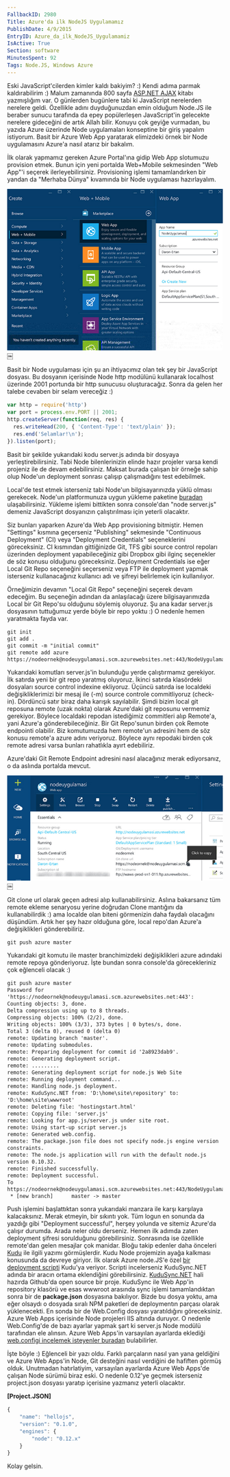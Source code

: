 ```yaml
---
FallbackID: 2980
Title: Azure'da ilk NodeJS Uygulamamız
PublishDate: 4/9/2015
EntryID: Azure_da_ilk_NodeJS_Uygulamamiz
IsActive: True
Section: software
MinutesSpent: 92
Tags: Node.JS, Windows Azure
---
```

Eski JavaScript'cilerden kimler kaldı bakiyim? :) Kendi adıma parmak kaldırabilirim :) Malum zamanında 800 sayfa [ASP.NET AJAX](http://daron.yondem.com/software/post/15adba9f-e264-45ac-a318-b5038c24f488) kitabı yazmışlığım var. O günlerden bugünlere tabi ki JavaScript nerelerden nerelere geldi. Özellikle adını duyduğunuzdan emin olduğum Node.JS ile beraber sunucu tarafında da epey popülerleşen JavaScript'in gelecekte nerelere gideceğini de artık Allah bilir. Konuyu çok geyiğe vurmadan, bu yazıda Azure üzerinde Node uygulamaları konseptine bir giriş yapalım istiyorum. Basit bir Azure Web App yaratarak elimizdeki örnek bir Node uygulamasını Azure'a nasıl atarız bir bakalım.

İlk olarak yapmamız gereken Azure Portal'ına gidip Web App slotumuzu provision etmek. Bunun için yeni portalda Web+Mobile sekmesinden "Web App"'i seçerek ilerleyebilirsiniz. Provisioning işlemi tamamlandırken bir yandan da "Merhaba Dünya" kıvamında bir Node uygulaması hazırlayalım.

![azure_web_app](media/Azure_da_ilk_NodeJS_Uygulamamiz/azure_web_app.jpg)￼

Basit bir Node uygulaması için şu an ihtiyacımız olan tek şey bir JavaScript dosyası. Bu dosyanın içerisinde Node http modülünü kullanarak localhost üzerinde 2001 portunda bir http sunucusu oluşturacağız. Sonra da gelen her talebe cevaben bir selam vereceğiz :)

```js
var http = require('http')
var port = process.env.PORT || 2001;
http.createServer(function(req, res) {
  res.writeHead(200, { 'Content-Type': 'text/plain' });
  res.end('Selamlar!\n');
}).listen(port);
```

Basit bir şekilde yukarıdaki kodu server.js adında bir dosyaya yerleştirebilirsiniz. Tabi Node bilenlerinizin elinde hazır projeler varsa kendi projeniz ile de devam edebilirsiniz. Maksat burada çalışan bir örneğe sahip olup Node'un deployment sonrası çalışıp çalışmadığını test edebilmek.

Local'de test etmek isterseniz tabi Node'un bilgisayarınızda yüklü olması gerekecek. Node'un platformunuza uygun yükleme paketine [buradan](https://nodejs.org/en/download/) ulaşabilirsiniz. Yükleme işlemi bittikten sonra console'dan "node server.js" demeniz JavaScript dosyanızın çalıştırılması için yeterli olacaktır.

Siz bunları yaparken Azure'da Web App provisioning bitmiştir. Hemen "Settings" kısmına geçerseniz "Publishing" sekmesinde "Continuous Deployment" (CI) veya "Deployment Credentials" seçeneklerini göreceksiniz. CI kısmından gittiğinizde Git, TFS gibi source control repoları üzerinden deployment yapabileceğiniz gibi Dropbox gibi ilginç seçenekler de söz konusu olduğunu göreceksiniz. Deployment Credentials ise eğer Local Git Repo seçeneğini seçerseniz veya FTP ile deployment yapmak isterseniz kullanacağınız kullanıcı adı ve şifreyi belirlemek için kullanılıyor. 

Örneğimizin devamın "Local Git Repo" seçeneğini seçerek devam edeceğim. Bu seçeneğin adından da anlaşılacağı üzere bilgisayarımızda Local bir Git Repo'su olduğunu söylemiş oluyoruz. Şu ana kadar server.js dosyasının tuttuğumuz yerde böyle bir repo yoktu :) O nedenle hemen yaratmakta fayda var.

```console
git init
git add .
git commit -m "initial commit"
git remote add azure https://nodeornek@nodeuygulamasi.scm.azurewebsites.net:443/NodeUygulamasi.git
```

Yukarıdaki komutları server.js'in bulunduğu yerde çalıştırmamız gerekiyor. İlk satırda yeni bir git repo yaratmış oluyoruz. İkinci satırda klasördeki dosyaları source control indexine ekliyoruz. Üçüncü satırda ise localdeki değişikliklerimizi bir mesaj ile (-m) source controle commitliyoruz (check-in). Dördüncü satır biraz daha karışık sayılabilir. Şimdi bizim local git reposuna remote (uzak nokta) olarak Azure'daki git reposunu vermemiz gerekiyor. Böylece localdaki repodan istediğimiz commitleri alıp Remote'a, yani Azure'a gönderebileceğiniz. Bir Git Repo'sunun birden çok Remote endpointi olabilir. Biz komutumuzda hem remote'un adresini hem de söz konusu remote'a azure adını veriyoruz. Böylece aynı repodaki birden çok remote adresi varsa bunları rahatlıkla ayırt edebiliriz.

Azure'daki Git Remote Endpoint adresini nasıl alacağınız merak ediyorsanız, o da aslında portalda mevcut. 

![azure_web_app_node](media/Azure_da_ilk_NodeJS_Uygulamamiz/azure_web_app_node.jpg)￼

Git clone url olarak geçen adresi alıp kullanabilirsiniz. Aslına bakarsanız tüm remote ekleme senaryosu yerine doğrudan Clone mantığını da kullanabilirdik :) ama localde olan biteni görmenizin daha faydalı olacağını düşündüm. Artık her şey hazır olduğuna göre, local repo'dan Azure'a değişiklikleri gönderebiliriz.

```console
git push azure master
```

Yukarıdaki git komutu ile master branchimizdeki değişiklikleri azure adındaki remote repoya gönderiyoruz. İşte bundan sonra console'da görecekleriniz çok eğlenceli olacak :)

```console
git push azure master
Password for 'https://nodeornek@nodeuygulamasi.scm.azurewebsites.net:443': 
Counting objects: 3, done.
Delta compression using up to 8 threads.
Compressing objects: 100% (2/2), done.
Writing objects: 100% (3/3), 373 bytes | 0 bytes/s, done.
Total 3 (delta 0), reused 0 (delta 0)
remote: Updating branch 'master'.
remote: Updating submodules.
remote: Preparing deployment for commit id '2a8923dab9'.
remote: Generating deployment script.
remote: .........
remote: Generating deployment script for node.js Web Site
remote: Running deployment command...
remote: Handling node.js deployment.
remote: KuduSync.NET from: 'D:\home\site\repository' to: 'D:\home\site\wwwroot'
remote: Deleting file: 'hostingstart.html'
remote: Copying file: 'server.js'
remote: Looking for app.js/server.js under site root.
remote: Using start-up script server.js
remote: Generated web.config.
remote: The package.json file does not specify node.js engine version constraints.
remote: The node.js application will run with the default node.js version 0.10.32.
remote: Finished successfully.
remote: Deployment successful.
To https://nodeornek@nodeuygulamasi.scm.azurewebsites.net:443/NodeUygulamasi.git
 * [new branch]      master -> master
```

Push işlemini başlattıktan sonra yukarıdaki manzara ile karşı karşılaya kalacaksınız. Merak etmeyin, bir sıkıntı yok. Tüm logun en sonunda da yazdığı gibi "Deployment successful", herşey yolunda ve sitemiz Azure'da çalışır durumda. Arada neler oldu derseniz. Hemen ilk adımda zaten deployment şifresi sorulduğunu görebilirsiniz. Sonrasında ise özellikle remote'dan gelen mesajlar çok manidar. Bloğu takip edenler daha önceleri [Kudu](http://daron.yondem.com/software/post/Azure_Web_Sites_Kudu_ve_Custom_Site_Extensions) ile ilgili yazımı görmüşlerdir. Kudu Node projemizin ayağa kalkması konusunda da devreye giriyor. İlk olarak Azure node.JS'e özel [bir deployment scripti](https://gist.github.com/daronyondem/8716efb2bccc21c6c035#file-kudu_node_deployment) Kudu'ya veriyor. Scripti incelerseniz KuduSync.NET adında bir aracın ortama eklendiğini görebilirsiniz. [KuduSync.NET](https://github.com/projectkudu/KuduSync.NET) hali hazırda Github'da open source bir proje. KuduSync ile Web App'in repository klasörü ve esas wwwroot arasında sync işlemi tamamlandıktan sonra bir de **package.json** dosyasına bakılıyor. Bizde bu dosya yoktu, ama eğer olsaydı o dosyada sıralı NPM paketleri de deploymentın parçası olarak yüklenecekti. En sonda bir de Web.Config dosyası yaratıldığını göreceksiniz. Azure Web Apps içerisinde Node projeleri IIS altında duruyor. O nedenle Web.Config'de de bazı ayarlar yapmak şart ki server.js Node modülü tarafından ele alınsın. Azure Web Apps'in varsayılan ayarlarda eklediği [web.configi incelemek isteyenler buradan](https://gist.github.com/daronyondem/8716efb2bccc21c6c035#file-azure-web-app-node-web-config) bulabilirler. 

İşte böyle :) Eğlenceli bir yazı oldu. Farklı parçaların nasıl yan yana geldiğini ve Azure Web Apps'in Node, Git desteğini nasıl verdiğini de hafiften görmüş olduk. Unutmadan hatırlatiyim, varsayılan ayarlarda Azure Web Apps'de çalışan Node sürümü biraz eski. O nedenle 0.12'ye geçmek isterseniz project.json dosyası yaratıp içerisine yazmanız yeterli olacaktır.

**[Project.JSON]**
```js
{
    "name": "hellojs",
    "version": "0.1.0",
    "engines": {
        "node": "0.12.x"
    }
}
```

Kolay gelsin.

